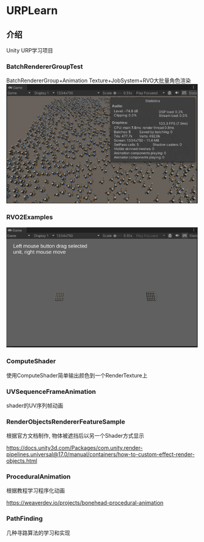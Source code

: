 # URPLearn

## 介绍
Unity URP学习项目

### BatchRendererGroupTest
BatchRendererGroup+Animation Texture+JobSystem+RVO大批量角色渲染
![效果图](images/BatchRendererGroupTest.png)

### RVO2Examples
![效果图](images/RVO2Test.gif)

### ComputeShader 
使用ComputeShader简单输出颜色到一个RenderTexture上
### UVSequenceFrameAnimation
shader的UV序列帧动画
### RenderObjectsRendererFeatureSample
根据官方文档制作, 物体被遮挡后以另一个Shader方式显示

https://docs.unity3d.com/Packages/com.unity.render-pipelines.universal@17.0/manual/containers/how-to-custom-effect-render-objects.html
### ProceduralAnimation
根据教程学习程序化动画

https://weaverdev.io/projects/bonehead-procedural-animation
### PathFinding
几种寻路算法的学习和实现
